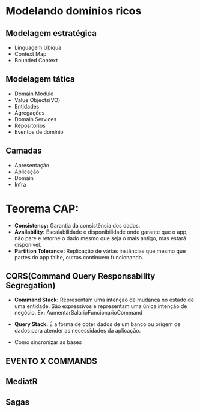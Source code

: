 # Modelando domínios ricos

## Modelagem estratégica
  - Linguagem Ubíqua
  - Context Map
  - Bounded Context
  
## Modelagem tática
 - Domain Module
 - Value Objects(VO)
 - Entidades
 - Agregações
 - Domain Services
 - Repositórios
 - Eventos de domínio

## Camadas
  - Apresentação
  - Aplicação
  - Domain
  - Infra

# Teorema CAP:
  - **Consistency:** Garantia da consistência dos dados.
  - **Availability:** Escalabilidade e disponibilidade onde garante que o app, não pare e retorne o dado mesmo que seja o mais antigo, mas estará disponível.
  - **Partition Tolerance:** Replicação de várias instâncias que mesmo que partes do app falhe, outras continuem funcionando.
    
## CQRS(Command Query Responsability Segregation)
  - **Command Stack:** Representam uma intenção de mudança no estado de uma entidade.
    São expressivos e representam uma única intenção de negócio. Ex: AumentarSalarioFuncionarioCommand
       
  - **Query Stack:** É a forma de obter dados de um banco ou origem de dados para atender
    as necessidades da aplicação.
    
  - Como sincronizar as bases
    
## EVENTO X COMMANDS

## MediatR

## Sagas
